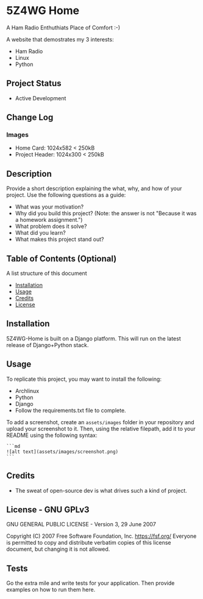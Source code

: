 # 5Z4WG Home

A Ham Radio Enthuthiats Place of Comfort :-)

A website that demostrates my 3 interests:

* Ham Radio
* Linux
* Python

## Project Status

* Active Development

## Change Log


### Images

* Home Card: 1024x582 < 250kB
* Project Header: 1024x300 < 250kB

## Description

Provide a short description explaining the what, why, and how of your project. Use the following questions as a guide:

- What was your motivation?
- Why did you build this project? (Note: the answer is not "Because it was a homework assignment.")
- What problem does it solve?
- What did you learn?
- What makes this project stand out?

## Table of Contents (Optional)

A list structure of this document

- [Installation](#installation)
- [Usage](#usage)
- [Credits](#credits)
- [License](#license)

## Installation

5Z4WG-Home is built on a Django platform. This will run on the latest release of Django+Python stack.

## Usage

To replicate this project, you may want to install the following:

* Archlinux
* Python
* Django
* Follow the requirements.txt file to complete.

To add a screenshot, create an `assets/images` folder in your repository and upload your screenshot to it. Then, using the relative filepath, add it to your README using the following syntax:

    ```md
    ![alt text](assets/images/screenshot.png)
    ```

## Credits

* The sweat of open-source dev is what drives such a kind of project.

## License - GNU GPLv3

GNU GENERAL PUBLIC LICENSE - Version 3, 29 June 2007

Copyright (C) 2007 Free Software Foundation, Inc. <https://fsf.org/> Everyone is permitted to copy and distribute verbatim copies of this license document, but changing it is not allowed.

## Tests

Go the extra mile and write tests for your application. Then provide examples on how to run them here.
